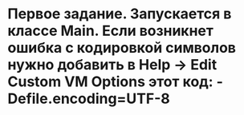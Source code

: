 # Первое задание. Запускается в классе Main. Если возникнет ошибка с кодировкой символов нужно добавить в Help -> Edit Custom VM Options этот код: -Defile.encoding=UTF-8
